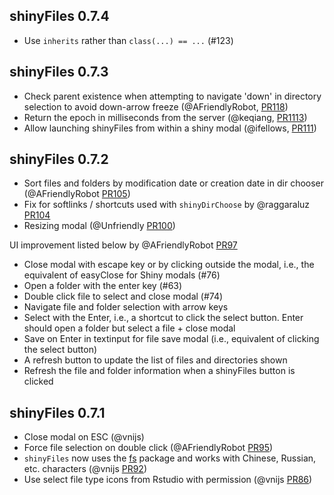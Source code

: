 shinyFiles 0.7.4
--------------------------------------------------------------------

* Use `inherits` rather than `class(...) == ...` (#123) 

shinyFiles 0.7.3
--------------------------------------------------------------------

* Check parent existence when attempting to navigate 'down' in directory selection to avoid down-arrow freeze (@AFriendlyRobot, [PR118](https://github.com/thomasp85/shinyFiles/pull/118))
* Return the epoch in milliseconds from the server (@keqiang, [PR1113](https://github.com/thomasp85/shinyFiles/pull/113))
* Allow launching shinyFiles from within a shiny modal (@ifellows, [PR111](https://github.com/thomasp85/shinyFiles/pull/111))

shinyFiles 0.7.2
--------------------------------------------------------------------

* Sort files and folders by modification date or creation date in dir chooser (@AFriendlyRobot [PR105](https://github.com/thomasp85/shinyFiles/pull/105))
* Fix for softlinks / shortcuts used with `shinyDirChoose` by @raggaraluz [PR104](https://github.com/thomasp85/shinyFiles/pull/104) 
* Resizing modal (@Unfriendly [PR100](https://github.com/thomasp85/shinyFiles/pull/100))

UI improvement listed below by @AFriendlyRobot [PR97](https://github.com/thomasp85/shinyFiles/pull/97)

* Close modal with escape key or by clicking outside the modal, i.e., the equivalent of easyClose for Shiny modals (#76)
* Open a folder with the enter key (#63)
* Double click file to select and close modal (#74)
* Navigate file and folder selection with arrow keys
* Select with the Enter, i.e., a shortcut to click the select button. Enter should open a folder but select a file + close modal
* Save on Enter in textinput for file save modal (i.e., equivalent of clicking the select button)
* A refresh button to update the list of files and directories shown
* Refresh the file and folder information when a shinyFiles button is clicked

shinyFiles 0.7.1
--------------------------------------------------------------------

* Close modal on ESC (@vnijs)
* Force file selection on double click (@AFriendlyRobot [PR95](https://github.com/thomasp85/shinyFiles/pull/95))
* `shinyFiles` now uses the [fs](https://github.com/r-lib/fs) package and works with Chinese, Russian, etc. characters (@vnijs [PR92](https://github.com/thomasp85/shinyFiles/pull/92))
* Use select file type icons from Rstudio with permission (@vnijs [PR86](https://github.com/thomasp85/shinyFiles/pull/86))
